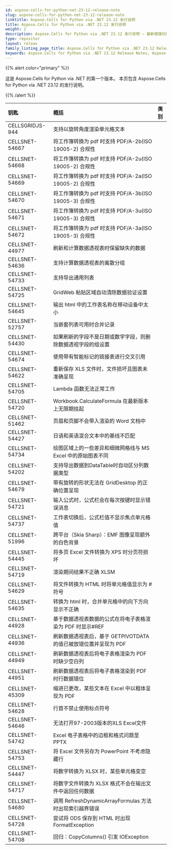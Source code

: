 ```yaml
---
id: aspose-cells-for-python-net-23-12-release-note
slug: aspose-cells-for-python-net-23-12-release-note
linktitle: Aspose.Cells for Python via .NET 23.12 发行说明
title: Aspose.Cells for Python via .NET 23.12 发行说明
weight: 2
description: Aspose.Cells for Python via .NET 23.12 发行说明 – 最新增强功能、新功能和修复
type: repositor
layout: releas
family_listing_page_title: Aspose.Cells for Python via .NET 23.12 Release Note
keywords: Aspose.Cells for Python via .NET 23.12 Release Notes, Aspose.Cells for Python via .NET 23.12 updates and fixe
---
```

{{% alert color="primary" %}}

这是 Aspose.Cells for Python via .NET 的第一个版本。
本页包含 Aspose.Cells for Python via .NET 23.12 的发行说明。

{{% /alert %}}

|**钥匙**|**概括**|**类别**|
| :- | :- | :- |
|CELLSGRIDJS-944|支持以旋转角度渲染单元格文本|
|CELLSNET-54667|将工作簿转换为 pdf 时支持 PDF/A-2b(ISO 19005-2) 合规性|
|CELLSNET-54668|将工作簿转换为 pdf 时支持 PDF/A-2u(ISO 19005-2) 合规性|
|CELLSNET-54669|将工作簿转换为 pdf 时支持 PDF/A-2a(ISO 19005-2) 合规性|
|CELLSNET-54670|将工作簿转换为 pdf 时支持 PDF/A-3b(ISO 19005-3) 合规性|
|CELLSNET-54671|将工作簿转换为 pdf 时支持 PDF/A-3u(ISO 19005-3) 合规性|
|CELLSNET-54672|将工作簿转换为 pdf 时支持 PDF/A-3a(ISO 19005-3) 合规性|
|CELLSNET-44977|刷新和计算数据透视表时保留缺失的数据|
|CELLSNET-54636|支持计算数据透视表的离散分组|
|CELLSNET-54733|支持导出通用列表|
|CELLSNET-54725|GridWeb 粘贴区域自动清除数据验证设置|
|CELLSNET-54645|输出 html 中的工作表名称在移动设备中太小|
|CELLSNET-52757|当嵌套列表可用时合并记录|
|CELLSNET-54430|如果刷新的字段不是日期或数字字段，则删除数据透视字段的组设置|
|CELLSNET-54674|使用带有智能标记的链接表进行交叉引用|
|CELLSNET-54622|重新保存 XLS 文件时，文件损坏且图表未准确呈现|
|CELLSNET-54705|Lambda 函数无法正常工作|
|CELLSNET-54720|Workbook.CalculateFormula 在最新版本上无限期挂起|
|CELLSNET-51462|页眉和页脚不会带入渲染的 Word 文档中|
|CELLSNET-54427|日语和英语混合文本中的基线不匹配|
|CELLSNET-54734|绘图区域上的一些差异和细微网格线与 MS Excel 中的原始图表不同|
|CELLSNET-54202|支持导出数据到DataTable时自动区分列数据类型|
|CELLSNET-54679|带有旋转的形状无法在 GridDesktop 的正确位置呈现|
|CELLSNET-54721|输入公式时，公式栏会在每次按键时显示错误消息|
|CELLSNET-54737|工作表切换后，公式栏值不显示焦点单元格值|
|CELLSNET-51996|跨平台（Skia Sharp）：EMF 图像呈现额外的白色背景|
|CELLSNET-54445|将多页 Excel 文件转换为 XPS 时分页符损坏|
|CELLSNET-54719|渲染期间结果不正确 XLSM|
|CELLSNET-54629|将文件转换为 HTML 时将单元格值显示为 # 符号|
|CELLSNET-54635|转换为 html 时，合并单元格中的向下方向显示不正确|
|CELLSNET-44928|基于数据透视表数据的公式在将电子表格渲染为 PDF 时显示#REF|
|CELLSNET-44936|刷新数据透视表后，基于 GETPIVOTDATA 的值已被放错位置并呈现为 PDF|
|CELLSNET-44949|刷新数据透视表后将电子表格渲染为 PDF 时缺少空白列|
|CELLSNET-44951|刷新数据透视表后将电子表格渲染到 PDF 时行数据错位|
|CELLSNET-45309|缩进已更改，某些文本在 Excel 中以粗体呈现为 PDF|
|CELLSNET-54628|行首不禁止使用标点符号|
|CELLSNET-54646|无法打开97-2003版本的XLS Excel文件|
|CELLSNET-54742|Excel 电子表格中的边框和格式问题至 PPTX|
|CELLSNET-54753|将 Excel 文件另存为 PowerPoint 不考虑隐藏行|
|CELLSNET-54447|将数字转换为 XLSX 时，某些单元格变空|
|CELLSNET-54717|将数字文件转换为 XLSX 格式不会在输出文件中返回任何数据|
|CELLSNET-54680|调用 RefreshDynamicArrayFormulas 方法时出现索引越界错误|
|CELLSNET-54728|尝试将 ODS 保存到 HTML 时出现 FormatException|
|CELLSNET-54708|回归：CopyColumns() 引发 IOException|

